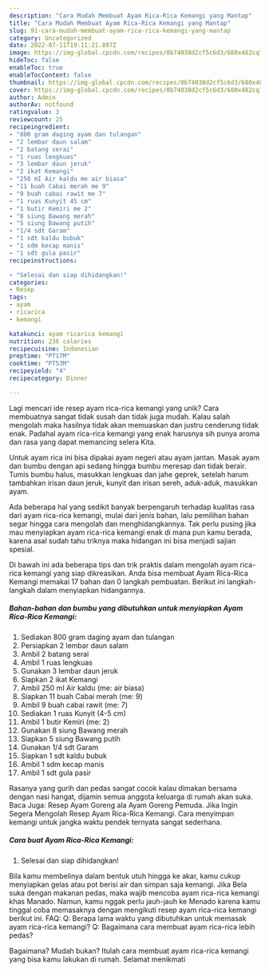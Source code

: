 ```yaml
---
description: "Cara Mudah Membuat Ayam Rica-Rica Kemangi yang Mantap"
title: "Cara Mudah Membuat Ayam Rica-Rica Kemangi yang Mantap"
slug: 91-cara-mudah-membuat-ayam-rica-rica-kemangi-yang-mantap
category: Uncategorized
date: 2022-07-11T19:11:21.897Z
image: https://img-global.cpcdn.com/recipes/0b74038d2cf5c6d3/680x482cq70/ayam-rica-rica-kemangi-foto-resep-utama.jpg
hideToc: false
enableToc: true
enableTocContent: false
thumbnail: https://img-global.cpcdn.com/recipes/0b74038d2cf5c6d3/680x482cq70/ayam-rica-rica-kemangi-foto-resep-utama.jpg
cover: https://img-global.cpcdn.com/recipes/0b74038d2cf5c6d3/680x482cq70/ayam-rica-rica-kemangi-foto-resep-utama.jpg
author: Admin
authorAv: notfound
ratingvalue: 3
reviewcount: 25
recipeingredient:
- "800 gram daging ayam dan tulangan"
- "2 lembar daun salam"
- "2 batang serai"
- "1 ruas lengkuas"
- "3 lembar daun jeruk"
- "2 ikat Kemangi"
- "250 mI Air kaldu me air biasa"
- "11 buah Cabai merah me 9"
- "9 buah cabai rawit me 7"
- "1 ruas Kunyit 45 cm"
- "1 butir Kemiri me 2"
- "8 siung Bawang merah"
- "5 siung Bawang putih"
- "1/4 sdt Garam"
- "1 sdt kaldu bubuk"
- "1 sdm kecap manis"
- "1 sdt gula pasir"
recipeinstructions:

- "Selesai dan siap dihidangkan!"
categories:
- Resep
tags:
- ayam
- ricarica
- kemangi

katakunci: ayam ricarica kemangi 
nutrition: 236 calories
recipecuisine: Indonesian
preptime: "PT17M"
cooktime: "PT53M"
recipeyield: "4"
recipecategory: Dinner

---
```





Lagi mencari ide resep ayam rica-rica kemangi yang unik? Cara membuatnya sangat tidak susah dan tidak juga mudah. Kalau salah mengolah maka hasilnya tidak akan memuaskan dan justru cenderung tidak enak. Padahal ayam rica-rica kemangi yang enak harusnya sih punya aroma dan rasa yang dapat memancing selera Kita.





Untuk ayam rica ini bisa dipakai ayam negeri atau ayam jantan. Masak ayam dan bumbu dengan api sedang hingga bumbu meresap dan tidak berair. Tumis bumbu halus, masukkan lengkuas dan jahe geprek, setelah harum tambahkan irisan daun jeruk, kunyit dan irisan sereh, aduk-aduk, masukkan ayam.

Ada beberapa hal yang sedikit banyak berpengaruh terhadap kualitas rasa dari ayam rica-rica kemangi, mulai dari jenis bahan, lalu pemilihan bahan segar hingga cara mengolah dan menghidangkannya. Tak perlu pusing jika mau menyiapkan ayam rica-rica kemangi enak di mana pun kamu berada, karena asal sudah tahu triknya maka hidangan ini bisa menjadi sajian spesial.






Di bawah ini ada beberapa tips dan trik praktis dalam mengolah ayam rica-rica kemangi yang siap dikreasikan. Anda bisa membuat Ayam Rica-Rica Kemangi memakai 17 bahan dan 0 langkah pembuatan. Berikut ini langkah-langkah dalam menyiapkan hidangannya.

<!--inarticleads1-->

##### Bahan-bahan dan bumbu yang dibutuhkan untuk menyiapkan Ayam Rica-Rica Kemangi:

1. Sediakan 800 gram daging ayam dan tulangan
1. Persiapkan 2 lembar daun salam
1. Ambil 2 batang serai
1. Ambil 1 ruas lengkuas
1. Gunakan 3 lembar daun jeruk
1. Siapkan 2 ikat Kemangi
1. Ambil 250 mI Air kaldu (me: air biasa)
1. Siapkan 11 buah Cabai merah (me: 9)
1. Ambil 9 buah cabai rawit (me: 7)
1. Sediakan 1 ruas Kunyit (4-5 cm)
1. Ambil 1 butir Kemiri (me: 2)
1. Gunakan 8 siung Bawang merah
1. Siapkan 5 siung Bawang putih
1. Gunakan 1/4 sdt Garam
1. Siapkan 1 sdt kaldu bubuk
1. Ambil 1 sdm kecap manis
1. Ambil 1 sdt gula pasir


Rasanya yang gurih dan pedas sangat cocok kalau dimakan bersama dengan nasi hangat, dijamin semua anggota keluarga di rumah akan suka. Baca Juga: Resep Ayam Goreng ala Ayam Goreng Pemuda. Jika Ingin Segera Mengolah Resep Ayam Rica-Rica Kemangi. Cara menyimpan kemangi untuk jangka waktu pendek ternyata sangat sederhana. 

<!--inarticleads2-->

##### Cara buat Ayam Rica-Rica Kemangi:


1. Selesai dan siap dihidangkan!

Bila kamu membelinya dalam bentuk utuh hingga ke akar, kamu cukup menyiapkan gelas atau pot berisi air dan simpan saja kemangi. Jika Bela suka dengan makanan pedas, maka wajib mencoba ayam rica-rica kemangi khas Manado. Namun, kamu nggak perlu jauh-jauh ke Menado karena kamu tinggal coba memasaknya dengan mengikuti resep ayam rica-rica kemangi berikut ini. FAQ: Q: Berapa lama waktu yang dibutuhkan untuk memasak ayam rica-rica kemangi? Q: Bagaimana cara membuat ayam rica-rica lebih pedas? 

Bagaimana? Mudah bukan? Itulah cara membuat ayam rica-rica kemangi yang bisa kamu lakukan di rumah. Selamat menikmati
